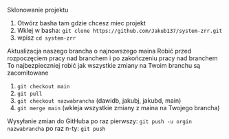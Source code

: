 Sklonowanie projektu
1. Otwórz basha tam gdzie chcesz miec projekt
2. Wklej w basha: ```git clone https://github.com/Jakub137/system-zrr.git``` 
3. wpisz ```cd system-zrr```

Aktualizacja naszego brancha o najnowszego maina
Robić przed rozpoczęciem pracy nad branchem i po zakończeniu pracy nad branchem
To najbezpieczniej robić jak wszystkie zmiany na Twoim branchu są zacomitowane
1. ```git checkout main```
2. ```git pull```
3. ```git checkout nazwabrancha``` (dawidb, jakubj, jakubd, main)
4. ```git merge main``` (wkleja wszystkie zmiany z maina na Twojego brancha) 

Wysyłanie zmian do GitHuba 
po raz pierwszy: ```git push -u orgin nazwabrancha```
po raz n-ty: ```git push```

